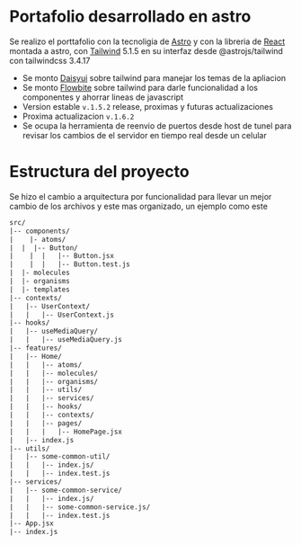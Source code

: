 # Portafolio desarrollado en astro

Se realizo el porttafolio con la tecnoligia de [Astro](https://astro.build/) y con la libreria de [React](https://es.react.dev/) montada a astro, con [Tailwind](https://tailwindui.com/) 5.1.5 en su interfaz desde @astrojs/tailwind
con tailwindcss 3.4.17

- Se monto [Daisyui](https://daisyui.com/) sobre tailwind para manejar los temas de la apliacion
- Se monto [Flowbite](https://flowbite.com/) sobre tailwind para darle funcionalidad a los componentes y ahorrar lineas de javascript
- Version estable `v.1.5.2` release, proximas y futuras actualizaciones
- Proxima actualizacion `v.1.6.2`
- Se ocupa la herramienta de reenvio de puertos desde host de tunel para revisar los cambios de el servidor en tiempo real desde un celular

# Estructura del proyecto

Se hizo el cambio a arquitectura por funcionalidad para llevar un mejor cambio de los archivos y este mas organizado, un ejemplo como este

```txt
src/
|-- components/
|	 |- atoms/
|  |  |-- Button/
|	 |  |   |-- Button.jsx
|	 |  |   |-- Button.test.js
|  |- molecules
|  |- organisms
|  |- templates
|-- contexts/
|   |-- UserContext/
|   |   |-- UserContext.js
|-- hooks/
|   |-- useMediaQuery/
|   |   |-- useMediaQuery.js
|-- features/
|   |-- Home/
|   |   |-- atoms/
|   |   |-- molecules/
|   |   |-- organisms/
|   |   |-- utils/
|   |   |-- services/
|   |   |-- hooks/
|   |   |-- contexts/
|   |   |-- pages/
|   |   |   |-- HomePage.jsx
|   |-- index.js
|-- utils/
|   |-- some-common-util/
|   |   |-- index.js/
|   |   |-- index.test.js
|-- services/
|   |-- some-common-service/
|   |   |-- index.js/
|   |   |-- some-common-service.js/
|   |   |-- index.test.js
|-- App.jsx
|-- index.js
```
